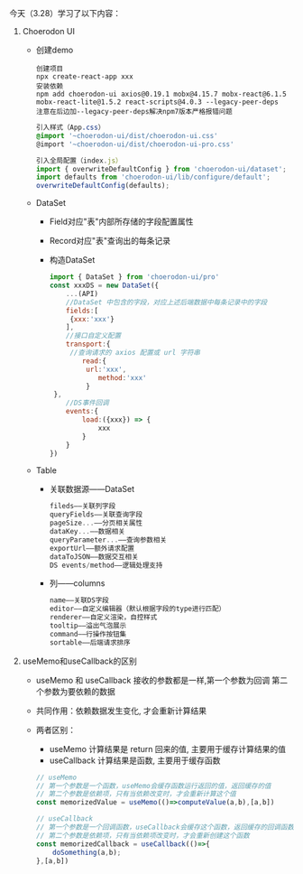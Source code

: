 今天（3.28）学习了以下内容：

1. Choerodon UI

   - 创建demo

     ```shell
     创建项目
     npx create-react-app xxx
     安装依赖
     npm add choerodon-ui axios@0.19.1 mobx@4.15.7 mobx-react@6.1.5 mobx-react-lite@1.5.2 react-scripts@4.0.3 --legacy-peer-deps
     注意在后边加--legacy-peer-deps解决npm7版本严格报错问题
     ```

     ```css
     引入样式（App.css）
     @import '~choerodon-ui/dist/choerodon-ui.css'
     @import '~choerodon-ui/dist/choerodon-ui-pro.css'
     ```

     ```js
     引入全局配置（index.js）
     import { overwriteDefaultConfig } from 'choerodon-ui/dataset';
     import defaults from 'choerodon-ui/lib/configure/default';
     overwriteDefaultConfig(defaults);
     ```

   - DataSet

     - Field对应"表"内部所存储的字段配置属性

     - Record对应"表"查询出的每条记录

     - 构造DataSet

       ```js
       import { DataSet } from 'choerodon-ui/pro'
       const xxxDS = new DataSet({
           ...(API)
           //DataSet 中包含的字段，对应上述后端数据中每条记录中的字段
           fields:[
           	{xxx:'xxx'}
           ],
           //接口自定义配置
           transport:{
       		//查询请求的 axios 配置或 url 字符串
               read:{
       			url:'xxx',
                   method:'xxx'
            	}
       	},
           //DS事件回调
           events:{
               load:({xxx}) => {
                   xxx
               }
           }
       })
       ```

   - Table

     - 关联数据源——DataSet

       ```js
       fileds——关联列字段
       queryFields——关联查询字段
       pageSize...——分页相关属性
       dataKey...——数据相关
       queryParameter...——查询参数相关
       exportUrl——额外请求配置
       dataToJSON——数据交互相关
       DS events/method——逻辑处理支持
       ```

     - 列——columns

       ```js
       name——关联DS字段
       editor——自定义编辑器（默认根据字段的type进行匹配）
       renderer——自定义渲染，自控样式
       tooltip——溢出气泡展示
       command——行操作按钮集
       sortable——后端请求排序
       ```

2. useMemo和useCallback的区别

   - useMemo 和 useCallback 接收的参数都是一样,第一个参数为回调 第二个参数为要依赖的数据


   - 共同作用：依赖数据发生变化, 才会重新计算结果


   - 两者区别：

     - useMemo 计算结果是 return 回来的值, 主要用于缓存计算结果的值 
     - useCallback 计算结果是函数, 主要用于缓存函数

     ```js
     // useMemo
     // 第一个参数是一个函数，useMemo会缓存函数运行返回的值，返回缓存的值
     // 第二个参数是依赖项，只有当依赖改变时，才会重新计算这个值
     const memorizedValue = useMemo(()=>computeValue(a,b),[a,b])
     
     // useCallback
     // 第一个参数是一个回调函数，useCallback会缓存这个函数，返回缓存的回调函数
     // 第二个参数是依赖项，只有当依赖项改变时，才会重新创建这个函数
     const memorizedCallback = useCallback(()=>{
         doSomething(a,b);
     },[a,b])
     ```